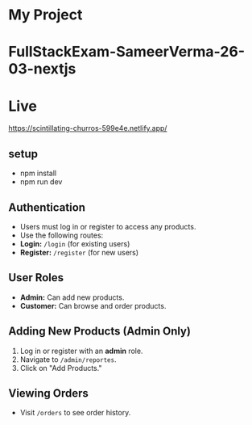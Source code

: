 # My Project
# FullStackExam-SameerVerma-26-03-nextjs

# Live 
https://scintillating-churros-599e4e.netlify.app/


## setup 
- npm install
- npm run dev

## Authentication

- Users must log in or register to access any products.
- Use the following routes:
- **Login:** `/login` (for existing users)
- **Register:** `/register` (for new users)

## User Roles

- **Admin:** Can add new products.
- **Customer:** Can browse and order products.

## Adding New Products (Admin Only)

1. Log in or register with an **admin** role.
2. Navigate to `/admin/reportes`.
3. Click on "Add Products."

## Viewing Orders

- Visit `/orders` to see order history.
